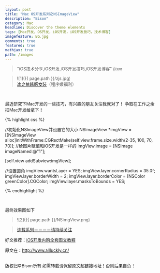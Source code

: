 ```yaml
---
layout: post
title: "Mac OS开发系列之NSImageView"
description: "Bison"
category: Mac
headline: Discover the theme elements
tags: [Mac开发，OS开发，iOS开发，iOS开发技巧，技术博客]
imagefeature: BG.jpg
comments: true
featured: true
mathjax: true
path: /images
---
```


>&quot;iOS技术分享,iOS开发,iOS开发技巧,iOS开发博客&quot;
><small><cite title="Plato">Bison</cite></small>

>![1]({{ page.path }}/zjs.jpg)<br>
>[冰之依韩版女装](http://allluckly.taobao.com/)（程序媛福利）<br>


<br>

最近研究下Mac开发的一些技巧，有兴趣的朋友关注我就对了！
争取在工作之余把Mac开发给拿下！


{% highlight css %}

//初始化NSImageView并设置它的大小
NSImageView *imgView = [[NSImageView alloc]initWithFrame:CGRectMake(self.view.frame.size.width/2-35, 100, 70, 70)];
//给图片赋值和iOS开发是一样的
imgView.image = [NSImage imageNamed:@"1"];

[self.view addSubview:imgView];

//设置圆角
imgView.wantsLayer = YES;
imgView.layer.cornerRadius = 35.0f;
imgView.layer.borderWidth = 2;
imgView.layer.borderColor = [NSColor greenColor].CGColor;
imgView.layer.masksToBounds = YES;

{% endhighlight %}

<br>


最终效果图如下<br>

>![2]({{ page.path }}/NSimgView.png)<br>


> [连载系列－－－－请持续关注](http://www.allluckly.cn/)<br>

好文推荐：[iOS开发内购全套图文教程](http://www.jianshu.com/p/05a3087cd796)<br>

原文在：http://www.allluckly.cn/

<br>
版权归©Bison所有 如需转载请保留原文超链接地址！否则后果自负！






